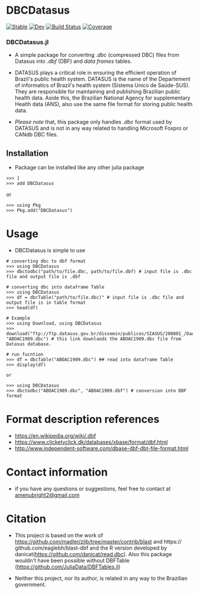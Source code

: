 # DBCDatasus

[![Stable](https://img.shields.io/badge/docs-stable-blue.svg)](https://lego-yaw.github.io/DBCDatasus.jl/stable/)
[![Dev](https://img.shields.io/badge/docs-dev-blue.svg)](https://lego-yaw.github.io/DBCDatasus.jl/dev/)
[![Build Status](https://github.com/lego-yaw/DBCDatasus.jl/actions/workflows/CI.yml/badge.svg?branch=main)](https://github.com/lego-yaw/DBCDatasus.jl/actions/workflows/CI.yml?query=branch%3Amain)
[![Coverage](https://codecov.io/gh/lego-yaw/DBCDatasus.jl/branch/main/graph/badge.svg)](https://codecov.io/gh/lego-yaw/DBCDatasus.jl)



### DBCDatasus.jl
+ A simple package for converting *.dbc* (compressed DBC) files from Datasus into *.dbf* (DBF) and *data frames* tables. 

+ DATASUS plays a critical role in ensuring the efficient operation of Brazil's public health system. DATASUS is the name of the Departement of informatics of Brazil's health system (Sistema Unico de Saúde-SUS). They are responsible for maintaining and publishing Brazilian public health data. Aside this, the Brazilian National Agency for supplementary Health data (ANS), also use the same file format for storing public health data. 

+ *Please note* that, this package only handles *.dbc*  format used by DATASUS and is not in any way related to handling Microsoft Foxpro or CANdb DBC files.

## Installation
+ Package can be installed like any other julia package  

```Julia-repl
>>> ]
>>> add DBCDatasus
```
or

```
>>> using Pkg
>>> Pkg.add("DBCDatasus")
```
# Usage 
+ DBCDatasus is simple to use 

```
# converting dbc to dbf format
>>> using DBCDatasus
>>> dbctodbc("path/to/file.dbc, path/to/file.dbf) # input file is .dbc file and output file is .dbf

# converting dbc into dataframe Table
>>> using DBCDatasus
>>> df = dbcTable("path/to/file.dbc)" # input file is .dbc file and output file is in table format
>>> head(df) 

# Example
>>> using Download, using DBCDatasus
>>> download("ftp://ftp.datasus.gov.br/dissemin/publicos/SIASUS/200801_/Dados/ABOAC1909.dbc", "ABOAC1909.dbc") # this link downlaods the ABOAC1909.dbc file from Datasus database.

# run fucntion
>>> df = dbcTable("ABOAC1909.dbc") ## read into dataframe Table
>>> display(df) 

or

>>> using DBCDatasus
>>> dbctodbc("ABOAC1909.dbc", "ABOAC1909.dbf") # conversion into DBF format

```

# Format description references

* https://en.wikipedia.org/wiki/.dbf
* https://www.clicketyclick.dk/databases/xbase/format/dbf.html
* http://www.independent-software.com/dbase-dbf-dbt-file-format.html

# Contact information
+ if you have any questions or suggestions, feel free to contact at amenubright2@gmail.com

# Citation
+ This project is based on the work of https://github.com/madler/zlib/tree/master/contrib/blast and https:// github.com/eaglebh/blast-dbf and the R version developed by danicat(https://github.com/danicat/read.dbc). 
Also this package wouldn't have been possible without DBFTable (https://github.com/JuliaData/DBFTables.jl)

+ Neither this project, nor its author, is related in any way to the Brazilian government.
